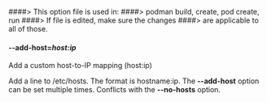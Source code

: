####> This option file is used in:
####> podman build, create, pod create, run
####> If file is edited, make sure the changes
####> are applicable to all of those.

#### **--add-host**=_host:ip_

Add a custom host-to-IP mapping (host:ip)

Add a line to /etc/hosts. The format is hostname:ip. The **--add-host**
option can be set multiple times. Conflicts with the **--no-hosts** option.
